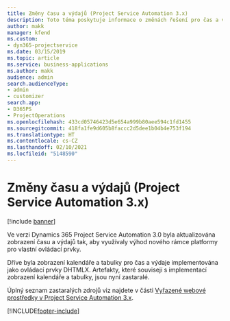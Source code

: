 ```yaml
---
title: Změny času a výdajů (Project Service Automation 3.x)
description: Toto téma poskytuje informace o změnách řešení pro čas a výdaje.
author: makk
manager: kfend
ms.custom:
- dyn365-projectservice
ms.date: 03/15/2019
ms.topic: article
ms.service: business-applications
ms.author: makk
audience: admin
search.audienceType:
- admin
- customizer
search.app:
- D365PS
- ProjectOperations
ms.openlocfilehash: 433cd05746423d5e654a999b80aee594c1fd1455
ms.sourcegitcommit: 418fa1fe9d605b8faccc2d5dee1b04b4e753f194
ms.translationtype: HT
ms.contentlocale: cs-CZ
ms.lasthandoff: 02/10/2021
ms.locfileid: "5148590"
---
```

# <a name="time-and-expense-changes-project-service-automation-3x"></a>Změny času a výdajů (Project Service Automation 3.x)

[!include [banner](../../includes/psa-now-project-operations.md)]

Ve verzi Dynamics 365 Project Service Automation 3.0 byla aktualizována zobrazení času a výdajů tak, aby využívaly výhod nového rámce platformy pro vlastní ovládací prvky.

Dříve byla zobrazení kalendáře a tabulky pro čas a výdaje implementována jako ovládací prvky DHTMLX. Artefakty, které souvisejí s implementací zobrazení kalendáře a tabulky, jsou nyní zastaralé.

Úplný seznam zastaralých zdrojů viz najdete v části [Vyřazené webové prostředky v Project Service Automation 3.x](web-resources-deprecated-v3.x.md).


[!INCLUDE[footer-include](../../includes/footer-banner.md)]